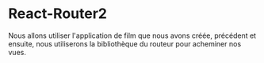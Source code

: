 # React-Router2
Nous allons utiliser l'application de film que nous avons créée, précédent et ensuite, nous utiliserons la bibliothèque du routeur pour acheminer nos vues.
